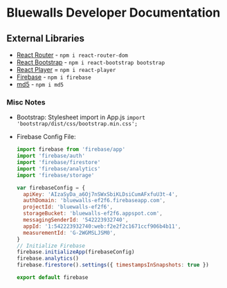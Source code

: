 # Bluewalls Developer Documentation

## External Libraries

- [React Router](https://reactrouter.com/web/guides/quick-start) - `npm i react-router-dom`
- [React Bootstrap](https://react-bootstrap.github.io/getting-started/introduction/) - `npm i react-bootstrap bootstrap`
- [React Player](https://www.npmjs.com/package/react-player) = `npm i react-player`
- [Firebase](https://www.npmjs.com/package/firebase) - `npm i firebase`
- [md5](https://www.npmjs.com/package/md5) - `npm i md5`

### Misc Notes

- Bootstrap: Stylesheet import in App.js `import 'bootstrap/dist/css/bootstrap.min.css';`
- Firebase Config File:

  ```js
  import firebase from 'firebase/app'
  import 'firebase/auth'
  import 'firebase/firestore'
  import 'firebase/analytics'
  import 'firebase/storage'

  var firebaseConfig = {
    apiKey: 'AIzaSyDa_a6Oj7nSWxSbiKLDsiCumAFxfuU3t-4',
    authDomain: 'bluewalls-ef2f6.firebaseapp.com',
    projectId: 'bluewalls-ef2f6',
    storageBucket: 'bluewalls-ef2f6.appspot.com',
    messagingSenderId: '542223932740',
    appId: '1:542223932740:web:f2e2f2c1671ccf906b4b11',
    measurementId: 'G-2WGMSLJSM0',
  }
  // Initialize Firebase
  firebase.initializeApp(firebaseConfig)
  firebase.analytics()
  firebase.firestore().settings({ timestampsInSnapshots: true })

  export default firebase
  ```
